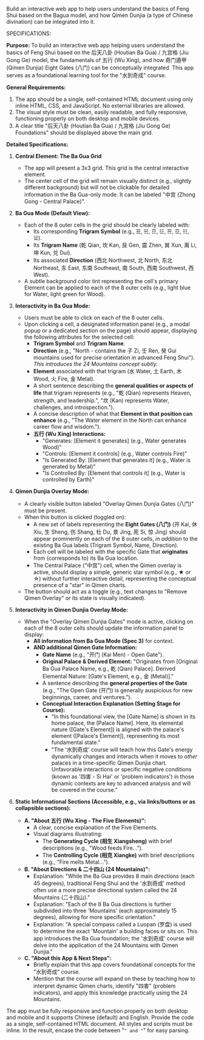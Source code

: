 Build an interactive web app to help users understand the basics of Feng Shui based on the Bagua model, and how Qimen Dunjia (a type of Chinese divination) can be integrated into it.

SPECIFICATIONS:

**Purpose:** To build an interactive web app helping users understand the basics of Feng Shui based on the 后天八卦 (Houtian Ba Gua) / 九宫格 (Jiu Gong Ge) model, the fundamentals of 五行 (Wu Xing), and how 奇门遁甲 (Qimen Dunjia) Eight Gates (八门) can be conceptually integrated. This app serves as a foundational learning tool for the "水到奇成" course.

**General Requirements:**

1.  The app should be a single, self-contained HTML document using only inline HTML, CSS, and JavaScript. No external libraries are allowed.
2.  The visual style must be clean, easily readable, and fully responsive, functioning properly on both desktop and mobile devices.
3.  A clear title "后天八卦 (Houtian Ba Gua) / 九宫格 (Jiu Gong Ge) Foundations" should be displayed above the main grid.

**Detailed Specifications:**

1.  **Central Element: The Ba Gua Grid**
    *   The app will present a 3x3 grid. This grid is the central interactive element.
    *   The center cell of the grid will remain visually distinct (e.g., slightly different background) but will not be clickable for detailed information in the Ba Gua-only mode. It can be labeled "中宫 (Zhong Gong - Central Palace)".

2.  **Ba Gua Mode (Default View):**
    *   Each of the 8 outer cells in the grid should be clearly labeled with:
        *   Its corresponding **Trigram Symbol** (e.g., ☰, ☵, ☶, ☳, ☴, ☲, ☷, ☱).
        *   Its **Trigram Name** (乾 Qian, 坎 Kan, 艮 Gen, 震 Zhen, 巽 Xun, 离 Li, 坤 Kun, 兑 Dui).
        *   Its associated **Direction** (西北 Northwest, 北 North, 东北 Northeast, 东 East, 东南 Southeast, 南 South, 西南 Southwest, 西 West).
    *   A subtle background color tint representing the cell's primary Element can be applied to each of the 8 outer cells (e.g., light blue for Water, light green for Wood).

3.  **Interactivity in Ba Gua Mode:**
    *   Users must be able to click on each of the 8 outer cells.
    *   Upon clicking a cell, a designated information panel (e.g., a modal popup or a dedicated section on the page) should appear, displaying the following attributes for the selected cell:
        *   **Trigram Symbol** and **Trigram Name**.
        *   **Direction** (e.g., "North - contains the 子 Zi, 壬 Ren, 癸 Gui mountains used for precise orientation in advanced Feng Shui"). *This introduces the 24 Mountains concept subtly.*
        *   **Element** associated with that trigram (水 Water, 土 Earth, 木 Wood, 火 Fire, 金 Metal).
        *   A short sentence describing the **general qualities or aspects of life** that trigram represents (e.g., "乾 (Qian) represents Heaven, strength, and leadership.", "坎 (Kan) represents Water, challenges, and introspection.").
        *   A concise description of what that **Element in that position can enhance** (e.g., "The Water element in the North can enhance career flow and wisdom.").
        *   **五行 (Wu Xing) Interactions:**
            *   "Generates: [Element it generates] (e.g., Water generates Wood)"
            *   "Controls: [Element it controls] (e.g., Water controls Fire)"
            *   "Is Generated By: [Element that generates it] (e.g., Water is generated by Metal)"
            *   "Is Controlled By: [Element that controls it] (e.g., Water is controlled by Earth)"

4.  **Qimen Dunjia Overlay Mode:**
    *   A clearly visible button labeled "Overlay Qimen Dunjia Gates (八门)" must be present.
    *   When this button is clicked (toggled on):
        *   A new set of labels representing the **Eight Gates (八门)** (开 Kai, 休 Xiu, 生 Sheng, 伤 Shang, 杜 Du, 景 Jing, 死 Si, 惊 Jing) should appear prominently on each of the 8 outer cells, *in addition* to the existing Ba Gua labels (Trigram Symbol, Name, Direction).
        *   Each cell will be labeled with the specific Gate that **originates** from (corresponds to) its Ba Gua location.
        *   The Central Palace ("中宫") cell, when the Qimen overlay is active, should display a simple, generic star symbol (e.g., ★ or ☆) without further interactive detail, representing the conceptual presence of a "star" in Qimen charts.
    *   The button should act as a toggle (e.g., text changes to "Remove Qimen Overlay" or its state is visually indicated).

5.  **Interactivity in Qimen Dunjia Overlay Mode:**
    *   When the "Overlay Qimen Dunjia Gates" mode is active, clicking on each of the 8 outer cells should update the information panel to display:
        *   **All information from Ba Gua Mode (Spec 3)** for context.
        *   **AND additional Qimen Gate Information:**
            *   **Gate Name** (e.g., "开门 (Kai Men) - Open Gate").
            *   **Original Palace & Derived Element:** "Originates from [Original Ba Gua Palace Name, e.g., 乾 (Qian) Palace]. Derived Elemental Nature: [Gate's Element, e.g., 金 (Metal)]."
            *   A sentence describing the **general properties of the Gate** (e.g., "The Open Gate (开门) is generally auspicious for new beginnings, career, and ventures.").
            *   **Conceptual Interaction Explanation (Setting Stage for Course):**
                *   "In this foundational view, the [Gate Name] is shown in its home palace, the [Palace Name]. Here, its elemental nature ([Gate's Element]) is aligned with the palace's element ([Palace's Element]), representing its most fundamental state."
                *   "The '水到奇成' course will teach how this Gate's energy dynamically changes and interacts when it moves to *other* palaces in a time-specific Qimen Dunjia chart. Unfavorable interactions or specific negative conditions (known as '四害 - Si Hai' or 'problem indicators') in those dynamic contexts are key to advanced analysis and will be covered in the course."

6.  **Static Informational Sections (Accessible, e.g., via links/buttons or as collapsible sections):**
    *   **A. "About 五行 (Wu Xing - The Five Elements)":**
        *   A clear, concise explanation of the Five Elements.
        *   Visual diagrams illustrating:
            *   The **Generating Cycle (相生 Xiangsheng)** with brief descriptions (e.g., "Wood feeds Fire...").
            *   The **Controlling Cycle (相克 Xiangke)** with brief descriptions (e.g., "Fire melts Metal...").
    *   **B. "About Directions & 二十四山 (24 Mountains)":**
        *   Explanation: "While the Ba Gua provides 8 main directions (each 45 degrees), traditional Feng Shui and the '水到奇成' method often use a more precise directional system called the 24 Mountains (二十四山)."
        *   Explanation: "Each of the 8 Ba Gua directions is further subdivided into three 'Mountains' (each approximately 15 degrees), allowing for more specific orientation."
        *   Explanation: "A special compass called a Luopan (罗盘) is used to determine the exact 'Mountain' a building faces or sits on. This app introduces the Ba Gua foundation; the '水到奇成' course will delve into the application of the 24 Mountains with Qimen Dunjia."
    *   **C. "About this App & Next Steps":**
        *   Briefly explain that this app covers foundational concepts for the "水到奇成" course.
        *   Mention that the course will expand on these by teaching how to interpret dynamic Qimen charts, identify "四害" (problem indicators), and apply this knowledge practically using the 24 Mountains.

The app must be fully responsive and function properly on both desktop and mobile and it supports Chinese (default) and English. Provide the code as a single, self-contained HTML document. All styles and scripts must be inline. In the result, encase the code between "```" and "```" for easy parsing.
